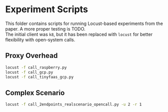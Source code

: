 # Experiment Scripts

This folder contains scripts for running Locust-based experiments from the paper.
A more proper testing is TODO.  
The initial client was `k8`, but it has been replaced with `locust` for better flexibility with open-system calls.

## Proxy Overhead
```sh
locust -f call_raspberry.py
locust -f call_gcp.py
locust -f call_tinyfaas_gcp.py
```

## Complex Scenario
```sh
locust -f call_2endpoints_realscenario_opencall.py -u 2 -r 1
```

